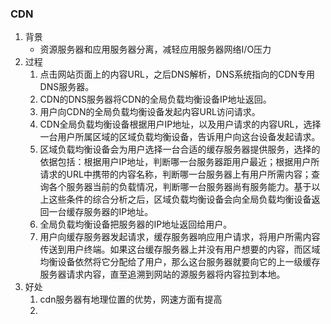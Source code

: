 ### CDN
1. 背景
	* 资源服务器和应用服务器分离，减轻应用服务器网络I/O压力
2. 过程
	1. 点击网站页面上的内容URL，之后DNS解析，DNS系统指向的CDN专用DNS服务器。
	2. CDN的DNS服务器将CDN的全局负载均衡设备IP地址返回。
	3. 用户向CDN的全局负载均衡设备发起内容URL访问请求。
	4. CDN全局负载均衡设备根据用户IP地址，以及用户请求的内容URL，选择一台用户所属区域的区域负载均衡设备，告诉用户向这台设备发起请求。
	5. 区域负载均衡设备会为用户选择一台合适的缓存服务器提供服务，选择的依据包括：根据用户IP地址，判断哪一台服务器距用户最近；根据用户所请求的URL中携带的内容名称，判断哪一台服务器上有用户所需内容；查询各个服务器当前的负载情况，判断哪一台服务器尚有服务能力。基于以上这些条件的综合分析之后，区域负载均衡设备会向全局负载均衡设备返回一台缓存服务器的IP地址。
	6. 全局负载均衡设备把服务器的IP地址返回给用户。
	7. 用户向缓存服务器发起请求，缓存服务器响应用户请求，将用户所需内容传送到用户终端。如果这台缓存服务器上并没有用户想要的内容，而区域均衡设备依然将它分配给了用户，那么这台服务器就要向它的上一级缓存服务器请求内容，直至追溯到网站的源服务器将内容拉到本地。
3. 好处
	1. cdn服务器有地理位置的优势，网速方面有提高
	2. 
